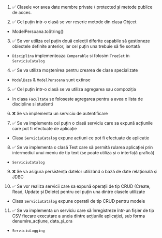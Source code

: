 1. ✅ Clasele vor avea date membre private / protected și metode publice de acces.

2. ✅ Cel puțin într-o clasă se vor rescrie metode din clasa Object
- ModelPersoana.toString()

3. ✅ Se vor utiliza cel puțin două colecții diferite capabile să gestioneze 
obiectele definite anterior, iar cel puțin una trebuie să fie sortată
- `Disciplina` implementeaza `Comparable` si folosim `TreeSet` in `ServiciuCatalog`

4. ✅ Se va utiliza moștenirea pentru crearea de clase specializate
- `ModelBaza` & `ModelPersoana` sunt extinse

5. ✅ Cel puțin într-o clasă se va utiliza agregarea sau compoziția
- In clasa `Facultate` se foloseste agregarea pentru a avea o lista de discipline si studenti

6. ❌ Se va implementa un serviciu de autentificare

7. ✅ Se va implementa cel puțin o clasă serviciu care sa expună acțiunile care
pot fi efectuate de aplicație
- Clasa `ServiciuCatalog` expune actiuni ce pot fi efectuate de aplicatie

8. ✅ Se va implementa o clasă Test care să permită rularea aplicației prin intermediul
unui meniu de tip text (se poate utiliza și o interfață grafică)
- `ServiciuCatalog`
 
9. ❌ Se va asigura persistența datelor utilizând o bază de date relațională și JDBC

10. ✅ Se vor realiza servicii care sa expună operații de tip CRUD (Create, Read, Update și Delete)
pentru cel puțin una dintre clasele utilizate
- Clasa `ServiciuCatalog` expune operatii de tip CRUD pentru modele 

11. ✅ Se va implementa un serviciu care să înregistreze într-un fișier de tip CSV fiecare
executare a uneia dintre acțiunile aplicației, sub forma denumire_acțiune, data_și_ora
- `ServiciuLogging`
